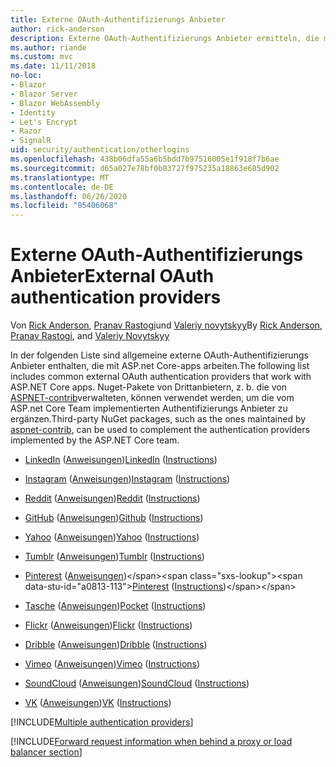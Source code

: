 ```yaml
---
title: Externe OAuth-Authentifizierungs Anbieter
author: rick-anderson
description: Externe OAuth-Authentifizierungs Anbieter ermitteln, die mit ASP.net Core-apps arbeiten.
ms.author: riande
ms.custom: mvc
ms.date: 11/11/2018
no-loc:
- Blazor
- Blazor Server
- Blazor WebAssembly
- Identity
- Let's Encrypt
- Razor
- SignalR
uid: security/authentication/otherlogins
ms.openlocfilehash: 438b06dfa55a6b5bdd7b97516005e1f918f7b6ae
ms.sourcegitcommit: d65a027e78bf0b83727f975235a18863e685d902
ms.translationtype: MT
ms.contentlocale: de-DE
ms.lasthandoff: 06/26/2020
ms.locfileid: "85406068"
---
```

# <a name="external-oauth-authentication-providers"></a><span data-ttu-id="a0813-103">Externe OAuth-Authentifizierungs Anbieter</span><span class="sxs-lookup"><span data-stu-id="a0813-103">External OAuth authentication providers</span></span>

<span data-ttu-id="a0813-104">Von [Rick Anderson](https://twitter.com/RickAndMSFT), [Pranav Rastogi](https://github.com/rustd)und [Valeriy novytskyy](https://github.com/01binary)</span><span class="sxs-lookup"><span data-stu-id="a0813-104">By [Rick Anderson](https://twitter.com/RickAndMSFT), [Pranav Rastogi](https://github.com/rustd), and [Valeriy Novytskyy](https://github.com/01binary)</span></span>

<span data-ttu-id="a0813-105">In der folgenden Liste sind allgemeine externe OAuth-Authentifizierungs Anbieter enthalten, die mit ASP.net Core-apps arbeiten.</span><span class="sxs-lookup"><span data-stu-id="a0813-105">The following list includes common external OAuth authentication providers that work with ASP.NET Core apps.</span></span> <span data-ttu-id="a0813-106">Nuget-Pakete von Drittanbietern, z. b. die von [ASPNET-contrib](https://www.nuget.org/packages?q=owners%3Aaspnet-contrib+title%3AOAuth)verwalteten, können verwendet werden, um die vom ASP.net Core Team implementierten Authentifizierungs Anbieter zu ergänzen.</span><span class="sxs-lookup"><span data-stu-id="a0813-106">Third-party NuGet packages, such as the ones maintained by [aspnet-contrib](https://www.nuget.org/packages?q=owners%3Aaspnet-contrib+title%3AOAuth), can be used to complement the authentication providers implemented by the ASP.NET Core team.</span></span>

* <span data-ttu-id="a0813-107">[LinkedIn](https://www.linkedin.com/developer/apps) ([Anweisungen](https://developer.linkedin.com/docs/oauth2))</span><span class="sxs-lookup"><span data-stu-id="a0813-107">[LinkedIn](https://www.linkedin.com/developer/apps) ([Instructions](https://developer.linkedin.com/docs/oauth2))</span></span>

* <span data-ttu-id="a0813-108">[Instagram](https://www.instagram.com/developer/register/) ([Anweisungen](https://www.instagram.com/developer/authentication/))</span><span class="sxs-lookup"><span data-stu-id="a0813-108">[Instagram](https://www.instagram.com/developer/register/) ([Instructions](https://www.instagram.com/developer/authentication/))</span></span>

* <span data-ttu-id="a0813-109">[Reddit](https://www.reddit.com/login?dest=https%3A%2F%2Fwww.reddit.com%2Fprefs%2Fapps) ([Anweisungen](https://github.com/reddit/reddit/wiki/OAuth2-Quick-Start-Example))</span><span class="sxs-lookup"><span data-stu-id="a0813-109">[Reddit](https://www.reddit.com/login?dest=https%3A%2F%2Fwww.reddit.com%2Fprefs%2Fapps) ([Instructions](https://github.com/reddit/reddit/wiki/OAuth2-Quick-Start-Example))</span></span>

* <span data-ttu-id="a0813-110">[GitHub](https://github.com/login?return_to=https%3A%2F%2Fgithub.com%2Fsettings%2Fapplications%2Fnew) ([Anweisungen](https://developer.github.com/v3/oauth/))</span><span class="sxs-lookup"><span data-stu-id="a0813-110">[Github](https://github.com/login?return_to=https%3A%2F%2Fgithub.com%2Fsettings%2Fapplications%2Fnew) ([Instructions](https://developer.github.com/v3/oauth/))</span></span>

* <span data-ttu-id="a0813-111">[Yahoo](https://login.yahoo.com/config/login?src=devnet&.done=http%3A%2F%2Fdeveloper.yahoo.com%2Fapps%2Fcreate%2F) ([Anweisungen](https://developer.yahoo.com/bbauth/user.html))</span><span class="sxs-lookup"><span data-stu-id="a0813-111">[Yahoo](https://login.yahoo.com/config/login?src=devnet&.done=http%3A%2F%2Fdeveloper.yahoo.com%2Fapps%2Fcreate%2F) ([Instructions](https://developer.yahoo.com/bbauth/user.html))</span></span>

* <span data-ttu-id="a0813-112">[Tumblr](https://www.tumblr.com/oauth/apps) ([Anweisungen](https://www.tumblr.com/docs/api/v2#auth))</span><span class="sxs-lookup"><span data-stu-id="a0813-112">[Tumblr](https://www.tumblr.com/oauth/apps) ([Instructions](https://www.tumblr.com/docs/api/v2#auth))</span></span>

* <span data-ttu-id="a0813-113">[Pinterest](https://www.pinterest.com/login/?next=http%3A%2F%2Fdevsite%2Fapps%2F) ([Anweisungen](https://developers.pinterest.com/docs/api/overview/?))</span><span class="sxs-lookup"><span data-stu-id="a0813-113">[Pinterest](https://www.pinterest.com/login/?next=http%3A%2F%2Fdevsite%2Fapps%2F) ([Instructions](https://developers.pinterest.com/docs/api/overview/?))</span></span>

* <span data-ttu-id="a0813-114">[Tasche](https://getpocket.com/developer/apps/new) ([Anweisungen](https://getpocket.com/developer/docs/authentication))</span><span class="sxs-lookup"><span data-stu-id="a0813-114">[Pocket](https://getpocket.com/developer/apps/new) ([Instructions](https://getpocket.com/developer/docs/authentication))</span></span>

* <span data-ttu-id="a0813-115">[Flickr](https://www.flickr.com/services/apps/create) ([Anweisungen](https://www.flickr.com/services/api/auth.oauth.html))</span><span class="sxs-lookup"><span data-stu-id="a0813-115">[Flickr](https://www.flickr.com/services/apps/create) ([Instructions](https://www.flickr.com/services/api/auth.oauth.html))</span></span>

* <span data-ttu-id="a0813-116">[Dribble](https://dribbble.com/signup) ([Anweisungen](https://developer.dribbble.com/v1/oauth/))</span><span class="sxs-lookup"><span data-stu-id="a0813-116">[Dribble](https://dribbble.com/signup) ([Instructions](https://developer.dribbble.com/v1/oauth/))</span></span>

* <span data-ttu-id="a0813-117">[Vimeo](https://vimeo.com/join) ([Anweisungen](https://developer.vimeo.com/api/authentication))</span><span class="sxs-lookup"><span data-stu-id="a0813-117">[Vimeo](https://vimeo.com/join) ([Instructions](https://developer.vimeo.com/api/authentication))</span></span>

* <span data-ttu-id="a0813-118">[SoundCloud](https://soundcloud.com/you/apps/new) ([Anweisungen](https://developers.soundcloud.com/blog/we-love-oauth-2))</span><span class="sxs-lookup"><span data-stu-id="a0813-118">[SoundCloud](https://soundcloud.com/you/apps/new) ([Instructions](https://developers.soundcloud.com/blog/we-love-oauth-2))</span></span>

* <span data-ttu-id="a0813-119">[VK](https://vk.com/apps?act=manage) ([Anweisungen](https://vk.com/pages?oid=-17680044&p=Authorizing_Sites))</span><span class="sxs-lookup"><span data-stu-id="a0813-119">[VK](https://vk.com/apps?act=manage) ([Instructions](https://vk.com/pages?oid=-17680044&p=Authorizing_Sites))</span></span>

[!INCLUDE[Multiple authentication providers](includes/chain-auth-providers.md)]

[!INCLUDE[Forward request information when behind a proxy or load balancer section](includes/forwarded-headers-middleware.md)]
